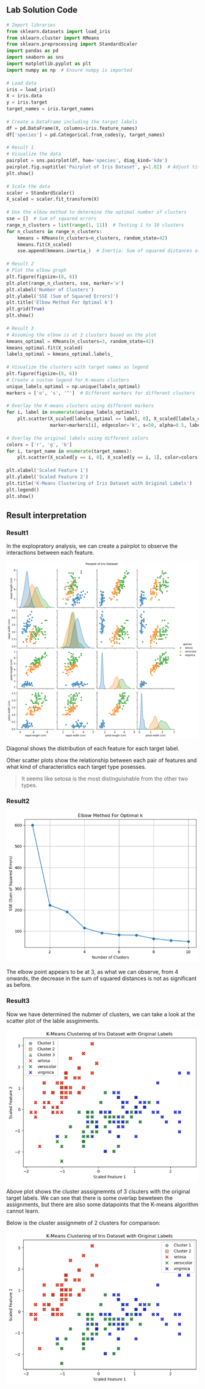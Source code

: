 ## Lab Solution Code
```python
# Import libraries
from sklearn.datasets import load_iris
from sklearn.cluster import KMeans
from sklearn.preprocessing import StandardScaler
import pandas as pd
import seaborn as sns
import matplotlib.pyplot as plt
import numpy as np  # Ensure numpy is imported

# Load data
iris = load_iris()
X = iris.data
y = iris.target
target_names = iris.target_names

# Create a DataFrame including the target labels
df = pd.DataFrame(X, columns=iris.feature_names)
df['species'] = pd.Categorical.from_codes(y, target_names)

# Result 1
# Visualize the data
pairplot = sns.pairplot(df, hue='species', diag_kind='kde')
pairplot.fig.suptitle('Pairplot of Iris Dataset', y=1.02)  # Adjust title position
plt.show()

# Scale the data
scaler = StandardScaler()
X_scaled = scaler.fit_transform(X)

# Use the elbow method to determine the optimal number of clusters
sse = []  # Sum of squared errors
range_n_clusters = list(range(1, 11))  # Testing 1 to 10 clusters
for n_clusters in range_n_clusters:
    kmeans = KMeans(n_clusters=n_clusters, random_state=42)
    kmeans.fit(X_scaled)
    sse.append(kmeans.inertia_)  # Inertia: Sum of squared distances of samples to their closest cluster center

# Result 2
# Plot the elbow graph
plt.figure(figsize=(8, 6))
plt.plot(range_n_clusters, sse, marker='o')
plt.xlabel('Number of Clusters')
plt.ylabel('SSE (Sum of Squared Errors)')
plt.title('Elbow Method For Optimal k')
plt.grid(True)
plt.show()

# Result 3
# Assuming the elbow is at 3 clusters based on the plot
kmeans_optimal = KMeans(n_clusters=3, random_state=42)
kmeans_optimal.fit(X_scaled)
labels_optimal = kmeans_optimal.labels_

# Visualize the clusters with target names as legend
plt.figure(figsize=(8, 6))
# Create a custom legend for K-means clusters
unique_labels_optimal = np.unique(labels_optimal)
markers = ['o', 's', '^']  # Different markers for different clusters

# Overlay the K-means clusters using different markers
for i, label in enumerate(unique_labels_optimal):
    plt.scatter(X_scaled[labels_optimal == label, 0], X_scaled[labels_optimal == label, 1],
                marker=markers[i], edgecolor='k', s=50, alpha=0.5, label=f'Cluster {label + 1}')

# Overlay the original labels using different colors
colors = ['r', 'g', 'b']
for i, target_name in enumerate(target_names):
    plt.scatter(X_scaled[y == i, 0], X_scaled[y == i, 1], color=colors[i], marker='x', label=target_name, edgecolor='k', s=50)

plt.xlabel('Scaled Feature 1')
plt.ylabel('Scaled Feature 2')
plt.title('K-Means Clustering of Iris Dataset with Original Labels')
plt.legend()
plt.show()
```




## Result interpretation

### Result1
In the explopratory analysis, we can create a pairplot to observe the interactions between each feature. 

![alt text](./figures/module5/5.lab.2.3.res1.png)

Diagonal shows the distribution of each feature for each target label.

Other scatter plots show the relationship between each pair of features and what kind of characteristics each target type posesses.

> It seems like setosa is the most distinguishable from the other two types.

### Result2

![Elbow Plot](./figures/module5/5.lab.2.3.res2.png)

The elbow point appears to be at 3, as what we can observe, from 4 onwards, the decrease in the sum of squared distances is not as significant as before.

### Result3
Now we have determined the nubmer of clusters, 
we can take a look at the scatter plot of the lable assginments.

![3 Clusters](./figures/module5/5.lab.2.3.res3.1.png)

Above plot shows the cluster asssignemnts of 3 clsuters with the original target labels. We can see that there is some overlap beweteen the assignments, but there are also some datapoints that the K-means algorithm cannot learn. 

Below is the cluster assignmetn of 2 clusters for comparison:

![2 Clusters](./figures/module5/5.lab.2.3.res3.2.png)
